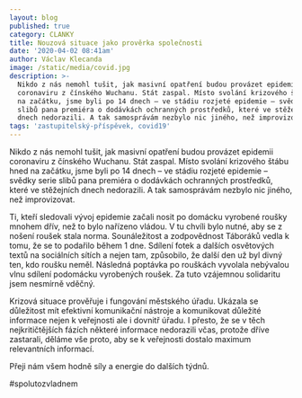 ```yaml
---
layout: blog
published: true
category: CLANKY
title: Nouzová situace jako prověrka společnosti
date: '2020-04-02 08:41am'
author: Václav Klecanda
image: /static/media/covid.jpg
description: >-
  Nikdo z nás nemohl tušit, jak masivní opatření budou provázet epidemii
  coronaviru z čínského Wuchanu. Stát zaspal. Místo svolání krizového štábu hned
  na začátku, jsme byli po 14 dnech – ve stádiu rozjeté epidemie – svědky serie
  slibů pana premiéra o dodávkách ochranných prostředků, které ve stěžejních
  dnech nedorazili. A tak samosprávám nezbylo nic jiného, než improvizovat.
tags: 'zastupitelský-příspěvek, covid19'
---
```

Nikdo z nás nemohl tušit, jak masivní opatření budou provázet epidemii coronaviru z čínského Wuchanu. Stát zaspal. Místo svolání krizového štábu hned na začátku, jsme byli po 14 dnech – ve stádiu rozjeté epidemie – svědky serie slibů pana premiéra o dodávkách ochranných prostředků, které ve stěžejních dnech nedorazili. A tak samosprávám nezbylo nic jiného, než improvizovat.

Ti, kteří sledovali vývoj epidemie začali nosit po domácku vyrobené roušky mnohem dřív, než to bylo nařízeno vládou. V tu chvíli bylo nutné, aby se z nošení roušek stala norma. Sounáležitost a zodpovědnost Táboráků vedla k tomu, že se to podařilo během 1 dne. Sdílení fotek a dalších osvětových textů na sociálních sítích a nejen tam, způsobilo, že další den už byl divný ten, kdo roušku neměl. Následná poptávka po rouškách vyvolala nebývalou vlnu sdílení podomácku vyrobených roušek. Za tuto vzájemnou solidaritu jsem nesmírně vděčný. 

Krizová situace prověřuje i fungování městského úřadu. Ukázala se důležitost mít efektivní komunikační nástroje a komunikovat důležité informace nejen k veřejnosti ale i dovnitř úřadu. I přesto, že se v těch nejkritičtějších fázích některé informace nedorazili včas, protože dříve zastarali, děláme vše proto, aby se k veřejnosti dostalo maximum relevantních informací.

Přeji nám všem hodně síly a energie do dalších týdnů. 

#spolutozvladnem

